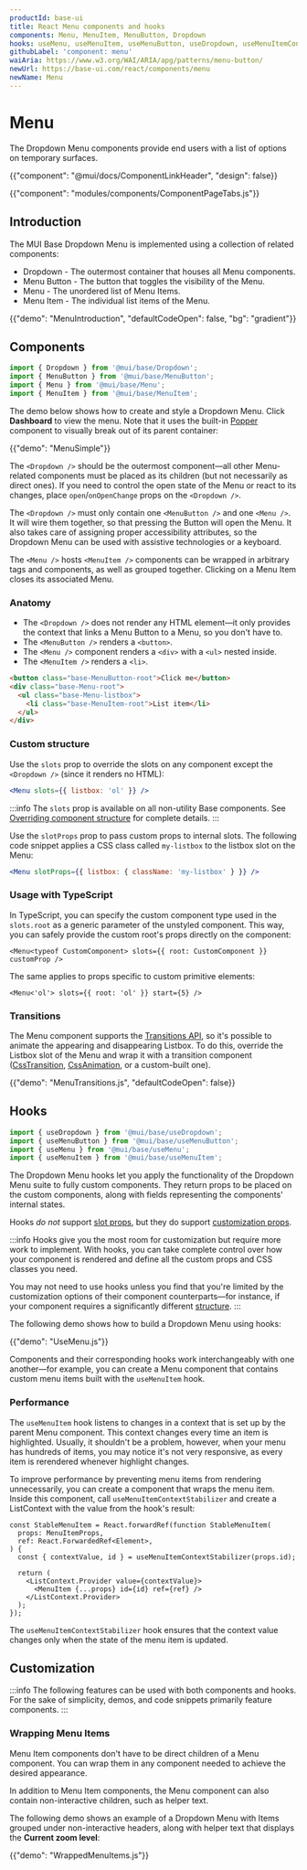 ```yaml
---
productId: base-ui
title: React Menu components and hooks
components: Menu, MenuItem, MenuButton, Dropdown
hooks: useMenu, useMenuItem, useMenuButton, useDropdown, useMenuItemContextStabilizer
githubLabel: 'component: menu'
waiAria: https://www.w3.org/WAI/ARIA/apg/patterns/menu-button/
newUrl: https://base-ui.com/react/components/menu
newName: Menu
---
```


# Menu

<p class="description">The Dropdown Menu components provide end users with a list of options on temporary surfaces.</p>

{{"component": "@mui/docs/ComponentLinkHeader", "design": false}}

{{"component": "modules/components/ComponentPageTabs.js"}}

## Introduction

The MUI Base Dropdown Menu is implemented using a collection of related components:

- Dropdown - The outermost container that houses all Menu components.
- Menu Button - The button that toggles the visibility of the Menu.
- Menu - The unordered list of Menu Items.
- Menu Item - The individual list items of the Menu.

{{"demo": "MenuIntroduction", "defaultCodeOpen": false, "bg": "gradient"}}

## Components

```jsx
import { Dropdown } from '@mui/base/Dropdown';
import { MenuButton } from '@mui/base/MenuButton';
import { Menu } from '@mui/base/Menu';
import { MenuItem } from '@mui/base/MenuItem';
```

The demo below shows how to create and style a Dropdown Menu.
Click **Dashboard** to view the menu.
Note that it uses the built-in [Popper](/base-ui/react-popper/) component to visually break out of its parent container:

{{"demo": "MenuSimple"}}

The `<Dropdown />` should be the outermost component—all other Menu-related components must be placed as its children (but not necessarily as direct ones).
If you need to control the open state of the Menu or react to its changes, place `open`/`onOpenChange` props on the `<Dropdown />`.

The `<Dropdown />` must only contain one `<MenuButton />` and one `<Menu />`.
It will wire them together, so that pressing the Button will open the Menu.
It also takes care of assigning proper accessibility attributes, so the Dropdown Menu can be used with assistive technologies or a keyboard.

The `<Menu />` hosts `<MenuItem />` components can be wrapped in arbitrary tags and components, as well as grouped together.
Clicking on a Menu Item closes its associated Menu.

### Anatomy

- The `<Dropdown />` does not render any HTML element—it only provides the context that links a Menu Button to a Menu, so you don't have to.
- The `<MenuButton />` renders a `<button>`.
- The `<Menu />` component renders a `<div>` with a `<ul>` nested inside.
- The `<MenuItem />` renders a `<li>`.

```html
<button class="base-MenuButton-root">Click me</button>
<div class="base-Menu-root">
  <ul class="base-Menu-listbox">
    <li class="base-MenuItem-root">List item</li>
  </ul>
</div>
```

### Custom structure

Use the `slots` prop to override the slots on any component except the `<Dropdown />` (since it renders no HTML):

```jsx
<Menu slots={{ listbox: 'ol' }} />
```

:::info
The `slots` prop is available on all non-utility Base components.
See [Overriding component structure](/base-ui/guides/overriding-component-structure/) for complete details.
:::

Use the `slotProps` prop to pass custom props to internal slots.
The following code snippet applies a CSS class called `my-listbox` to the listbox slot on the Menu:

```jsx
<Menu slotProps={{ listbox: { className: 'my-listbox' } }} />
```

### Usage with TypeScript

In TypeScript, you can specify the custom component type used in the `slots.root` as a generic parameter of the unstyled component.
This way, you can safely provide the custom root's props directly on the component:

```tsx
<Menu<typeof CustomComponent> slots={{ root: CustomComponent }} customProp />
```

The same applies to props specific to custom primitive elements:

```tsx
<Menu<'ol'> slots={{ root: 'ol' }} start={5} />
```

### Transitions

The Menu component supports the [Transitions API](/base-ui/react-transitions/), so it's possible to animate the appearing and disappearing Listbox.
To do this, override the Listbox slot of the Menu and wrap it with a transition component ([CssTransition](/base-ui/react-transitions/#css-transition), [CssAnimation](/base-ui/react-transitions/#css-animation), or a custom-built one).

{{"demo": "MenuTransitions.js", "defaultCodeOpen": false}}

## Hooks

```jsx
import { useDropdown } from '@mui/base/useDropdown';
import { useMenuButton } from '@mui/base/useMenuButton';
import { useMenu } from '@mui/base/useMenu';
import { useMenuItem } from '@mui/base/useMenuItem';
```

The Dropdown Menu hooks let you apply the functionality of the Dropdown Menu suite to fully custom components.
They return props to be placed on the custom components, along with fields representing the components' internal states.

Hooks _do not_ support [slot props](#custom-structure), but they do support [customization props](#customization).

:::info
Hooks give you the most room for customization but require more work to implement.
With hooks, you can take complete control over how your component is rendered and define all the custom props and CSS classes you need.

You may not need to use hooks unless you find that you're limited by the customization options of their component counterparts—for instance, if your component requires a significantly different [structure](#anatomy).
:::

The following demo shows how to build a Dropdown Menu using hooks:

{{"demo": "UseMenu.js"}}

Components and their corresponding hooks work interchangeably with one another—for example, you can create a Menu component that contains custom menu items built with the `useMenuItem` hook.

### Performance

The `useMenuItem` hook listens to changes in a context that is set up by the parent Menu component.
This context changes every time an item is highlighted.
Usually, it shouldn't be a problem, however, when your menu has hundreds of items, you may notice it's not very responsive, as every item is rerendered whenever highlight changes.

To improve performance by preventing menu items from rendering unnecessarily, you can create a component that wraps the menu item.
Inside this component, call `useMenuItemContextStabilizer` and create a ListContext with the value from the hook's result:

```tsx
const StableMenuItem = React.forwardRef(function StableMenuItem(
  props: MenuItemProps,
  ref: React.ForwardedRef<Element>,
) {
  const { contextValue, id } = useMenuItemContextStabilizer(props.id);

  return (
    <ListContext.Provider value={contextValue}>
      <MenuItem {...props} id={id} ref={ref} />
    </ListContext.Provider>
  );
});
```

The `useMenuItemContextStabilizer` hook ensures that the context value changes only when the state of the menu item is updated.

## Customization

:::info
The following features can be used with both components and hooks.
For the sake of simplicity, demos, and code snippets primarily feature components.
:::

### Wrapping Menu Items

Menu Item components don't have to be direct children of a Menu component.
You can wrap them in any component needed to achieve the desired appearance.

In addition to Menu Item components, the Menu component can also contain non-interactive children, such as helper text.

The following demo shows an example of a Dropdown Menu with Items grouped under non-interactive headers, along with helper text that displays the **Current zoom level**:

{{"demo": "WrappedMenuItems.js"}}
